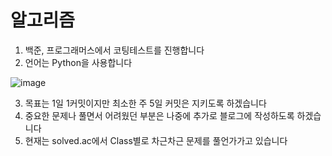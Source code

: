 # 알고리즘

1. 백준, 프로그래머스에서 코팅테스트를 진행합니다
2. 언어는 Python을 사용합니다

![image](https://github.com/user-attachments/assets/8e559236-8a57-4829-95d1-f3e2b0a7ad99)

3. 목표는 1일 1커밋이지만 최소한 주 5일 커밋은 지키도록 하겠습니다
4. 중요한 문제나 풀면서 어려웠던 부분은 나중에 추가로 블로그에 작성하도록 하겠습니다
5. 현재는 solved.ac에서 Class별로 차근차근 문제를 풀언가가고 있습니다
